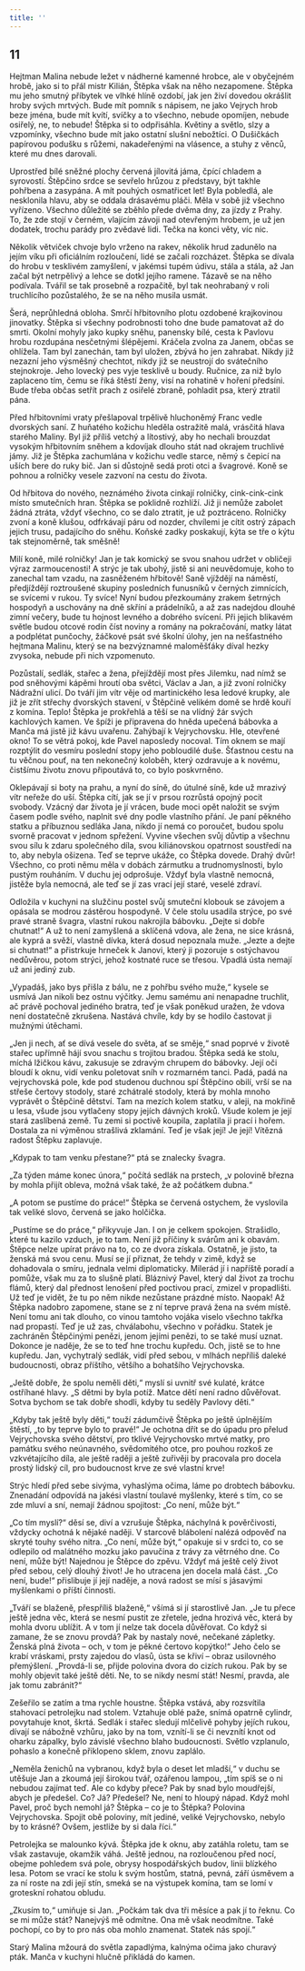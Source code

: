 ```yaml
---
title: ''
---
```


## 11

Hejtman Malina nebude ležet v nádherné kamenné hrobce, ale v obyčejném hrobě, jako si to přál mistr Kilián, Štěpka však na něho nezapomene. Štěpka mu jeho smutný příbytek ve vlhké hlíně ozdobí, jak jen živí dovedou okrášlit hroby svých mrtvých. Bude mít pomník s nápisem, ne jako Vejrych hrob beze jména, bude mít kvítí, svíčky a to všechno, nebude opomíjen, nebude osiřelý, ne, to nebude! Štěpka si to odpřisáhla. Květiny a světlo, slzy a vzpomínky, všechno bude mít jako ostatní slušní nebožtíci. O Dušičkách papírovou podušku s růžemi, nakadeřenými na vlásence, a stuhy z věnců, které mu dnes darovali.

Uprostřed bílé sněžné plochy červená jílovitá jáma, čpící chladem a syrovostí. Štěpčino srdce se sevřelo hrůzou z představy, být takhle pohřbena a zasypána. A mít pouhých osmatřicet let! Byla pobledlá, ale nesklonila hlavu, aby se oddala drásavému pláči. Měla v sobě již všechno vyřízeno. Všechno důležité se zběhlo přede dvěma dny, za jízdy z Prahy. To, že zde stojí v černém, vlajícím závoji nad otevřeným hrobem, je už jen dodatek, trochu parády pro zvědavé lidi. Tečka na konci věty, víc nic.

Několik větviček chvoje bylo vrženo na rakev, několik hrud zadunělo na jejím víku při oficiálním rozloučení, lidé se začali rozcházet. Štěpka se dívala do hrobu v tesklivém zamyšlení, v jakémsi tupém údivu, stála a stála, až Jan začal být netrpělivý a lehce se dotkl jejího ramene. Tázavě se na něho podívala. Tvářil se tak prosebně a rozpačitě, byl tak neohrabaný v roli truchlícího pozůstalého, že se na něho musila usmát.

Šerá, neprůhledná obloha. Smrčí hřbitovního plotu ozdobené krajkovinou jinovatky. Štěpka si všechny podrobnosti toho dne bude pamatovat až do smrti. Okolní mohyly jako kupky sněhu, panensky bílé, cesta k Pavlovu hrobu rozdupána nesčetnými šlépějemi. Kráčela zvolna za Janem, občas se ohlížela. Tam byl zanechán, tam byl uložen, zbývá ho jen zahrabat. Nikdy již nezazní jeho výsměšný chechtot, nikdy již se neustrojí do svátečního stejnokroje. Jeho lovecký pes vyje tesklivě u boudy. Ručnice, za niž bylo zaplaceno tím, čemu se říká štěstí ženy, visí na rohatině v hoření předsíni. Bude třeba občas setřít prach z osiřelé zbraně, pohladit psa, který ztratil pána.

Před hřbitovními vraty přešlapoval trpělivě hluchoněmý Franc vedle dvorských saní. Z huňatého kožichu hleděla ostražitě malá, vrásčitá hlava starého Maliny. Byl již příliš vetchý a lítostivý, aby ho nechali brouzdat vysokým hřbitovním sněhem a kdovíjak dlouho stát nad okrajem truchlivé jámy. Již je Štěpka zachumlána v kožichu vedle starce, němý s čepicí na uších bere do ruky bič. Jan si důstojně sedá proti otci a švagrové. Koně se pohnou a rolničky vesele zazvoní na cestu do života.

Od hřbitova do nového, neznámého života cinkají rolničky, cink-cink-cink místo smutečních hran. Štěpka se poklidně rozhlíží. Již ji nemůže zabolet žádná ztráta, vždyť všechno, co se dalo ztratit, je už poztráceno. Rolničky zvoní a koně klušou, odfrkávají páru od nozder, chvílemi je cítit ostrý zápach jejich trusu, padajícího do sněhu. Koňské zadky poskakují, kýta se tře o kýtu tak stejnoměrně, tak směšně!

Milí koně, milé rolničky! Jan je tak komický se svou snahou udržet v obličeji výraz zarmoucenosti! A strýc je tak ubohý, jistě si ani neuvědomuje, koho to zanechal tam vzadu, na zasněženém hřbitově! Saně vjíždějí na náměstí, předjíždějí roztroušené skupiny posledních funusníků v černých zimnících, se svícemi v rukou. Ty svíce! Nyní budou přezkoumány zrakem šetrných hospodyň a uschovány na dně skříní a prádelníků, a až zas nadejdou dlouhé zimní večery, bude tu hojnost levného a dobrého svícení. Při jejich blikavém světle budou otcové rodin číst noviny a romány na pokračování, matky látat a podplétat punčochy, žáčkové psát své školní úlohy, jen na nešťastného hejtmana Malinu, který se na bezvýznamné maloměšťáky díval hezky zvysoka, nebude při nich vzpomenuto.

Pozůstalí, sedlák, stařec a žena, přejíždějí most přes Jilemku, nad nímž se pod sněhovými kápěmi hroutí oba světci, Václav a Jan, a již zvoní rolničky Nádražní ulicí. Do tváří jim vítr věje od martinického lesa ledové krupky, ale již je zřít střechy dvorských stavení, v Štěpčině velikém domě se hrdě kouří z komína. Teplo! Štěpka je prokřehlá a těší se na vlídný žár svých kachlových kamen. Ve špíži je připravena do hněda upečená bábovka a Manča má jistě již kávu uvařenu. Zahýbají k Vejrychovsku. Hle, otevřené okno! To se větrá pokoj, kde Pavel naposledy nocoval. Tím oknem se mají rozptýlit do vesmíru poslední stopy jeho pobloudilé duše. Šťastnou cestu na tu věčnou pouť, na ten nekonečný koloběh, který ozdravuje a k novému, čistšímu životu znovu připoutává to, co bylo poskvrněno.

Oklepávají si boty na prahu, a nyní do síně, do útulné síně, kde už mrazivý vítr neřeže do uší. Štěpka cítí, jak se jí v prsou rozrůstá opojný pocit svobody. Vzácný dar života je jí vrácen, bude moci opět naložit se svým časem podle svého, naplnit své dny podle vlastního přání. Je paní pěkného statku a příbuznou sedláka Jana, nikdo jí nemá co poroučet, budou spolu svorně pracovat v jednom spřežení. Vyvine všechen svůj důvtip a všechnu svou sílu k zdaru společného díla, svou kiliánovskou opatrnost soustředí na to, aby nebyla ošizena. Teď se teprve ukáže, co Štěpka dovede. Drahý dvůr! Všechno, co proti němu měla v dobách zármutku a trudnomyslnosti, bylo pustým rouháním. V duchu jej odprošuje. Vždyť byla vlastně nemocná, jistěže byla nemocná, ale teď se jí zas vrací její staré, veselé zdraví.

Odložila v kuchyni na služčinu postel svůj smuteční klobouk se závojem a opásala se modrou zástěrou hospodyně. V čele stolu usadila strýce, po své pravé straně švagra, vlastní rukou nakrojila bábovku. „Dejte si dobře chutnat!“ A už to není zamyšlená a sklíčená vdova, ale žena, ne sice krásná, ale kyprá a svěží, vlastně dívka, která dosud nepoznala muže. „Jezte a dejte si chutnat!“ a přistrkuje hrneček k Janovi, který ji pozoruje s ostýchavou nedůvěrou, potom strýci, jehož kostnaté ruce se třesou. Vpadlá ústa nemají už ani jediný zub.

„Vypadáš, jako bys přišla z bálu, ne z pohřbu svého muže,“ kysele se usmívá Jan nikoli bez ostnu výčitky. Jemu samému ani nenapadne truchlit, ač právě pochoval jediného bratra, teď je však poněkud uražen, že vdova není dostatečně zkrušena. Nastává chvíle, kdy by se hodilo častovat ji mužnými útěchami.

„Jen ji nech, ať se dívá vesele do světa, ať se směje,“ snad poprvé v životě stařec upřímně hájí svou snachu s trojitou bradou. Štěpka sedá ke stolu, míchá lžičkou kávu, zakusuje se zdravým chrupem do bábovky. Její oči bloudí k oknu, vidí venku poletovat sníh v rozmarném tanci. Padá, padá na vejrychovská pole, kde pod studenou duchnou spí Štěpčino obilí, vrší se na střeše čertovy stodoly, staré zchátralé stodoly, která by mohla mnoho vyprávět o Štěpčině dětství. Tam na mezích kolem statku, v aleji, na mokřině u lesa, všude jsou vytlačeny stopy jejích dávných kroků. Všude kolem je její stará zaslíbená země. Tu zemi si poctivě koupila, zaplatila ji prací i hořem. Dostala za ni výměnou strašlivá zklamání. Teď je však její! Je její! Vítězná radost Štěpku zaplavuje.

„Kdypak to tam venku přestane?“ ptá se znalecky švagra.

„Za týden máme konec února,“ počítá sedlák na prstech, „v polovině března by mohla přijít obleva, možná však také, že až počátkem dubna.“

„A potom se pustíme do práce!“ Štěpka se červená ostychem, že vyslovila tak veliké slovo, červená se jako holčička.

„Pustíme se do práce,“ přikyvuje Jan. I on je celkem spokojen. Strašidlo, které tu kazilo vzduch, je to tam. Není již příčiny k svárům ani k obavám. Štěpce nelze upírat právo na to, co ze dvora získala. Ostatně, je jisto, ta ženská má svou cenu. Musí se jí přiznat, že tehdy v zimě, když se dohadovala o smíru, jednala velmi diplomaticky. Milerád jí i napříště poradí a pomůže, však mu za to slušně platí. Bláznivý Pavel, který dal život za trochu flámů, který dal přednost lenošení před poctivou prací, zmizel v propadlišti. Už teď je vidět, že tu po něm nikde nezůstane prázdné místo. Naopak! Až Štěpka nadobro zapomene, stane se z ní teprve pravá žena na svém místě. Není tomu ani tak dlouho, co vinou tamtoho vojáka viselo všechno takřka nad propastí. Teď je už zas, chválabohu, všechno v pořádku. Statek je zachráněn Štěpčinými penězi, jenom jejími penězi, to se také musí uznat. Dokonce je naděje, že se to teď hne trochu kupředu. Och, jistě se to hne kupředu. Jan, vychytralý sedlák, vidí před sebou, v mlhách nepříliš daleké budoucnosti, obraz příštího, většího a bohatšího Vejrychovska.

„Ještě dobře, že spolu neměli děti,“ myslí si uvnitř své kulaté, krátce ostříhané hlavy. „S dětmi by byla potíž. Matce dětí není radno důvěřovat. Sotva bychom se tak dobře shodli, kdyby tu seděly Pavlovy děti.“

„Kdyby tak ještě byly děti,“ touží zádumčivě Štěpka po ještě úplnějším štěstí, „to by teprve bylo to pravé!“ Je ochotna dřít se do úpadu pro přelud Vejrychovska svého dětství, pro tklivé Vejrychovsko mrtvé matky, pro památku svého neúnavného, svědomitého otce, pro pouhou rozkoš ze vzkvétajícího díla, ale ještě raději a ještě zuřivěji by pracovala pro docela prostý lidský cíl, pro budoucnost krve ze své vlastní krve!

Strýc hledí před sebe sivýma, vyhaslýma očima, láme po drobtech bábovku. Znenadání odpovídá na jakési vlastní toulavé myšlenky, které s tím, co se zde mluví a sní, nemají žádnou spojitost: „Co není, může být.“

„Co tím myslí?“ děsí se, diví a vzrušuje Štěpka, náchylná k pověrčivosti, vždycky ochotná k nějaké naději. V starcově blábolení nalézá odpověď na skryté touhy svého nitra. „Co není, může být,“ opakuje si v srdci to, co se odlepilo od malátného mozku jako pavučina z trávy za větrného dne. Co není, může být! Najednou je Štěpce do zpěvu. Vždyť má ještě celý život před sebou, celý dlouhý život! Je ho utracena jen docela malá část. „Co není, bude!“ přislibuje jí její naděje, a nová radost se mísí s jásavými myšlenkami o příští činnosti.

„Tváří se blaženě, přespříliš blaženě,“ všímá si jí starostlivě Jan. „Je tu přece ještě jedna věc, která se nesmí pustit ze zřetele, jedna hrozivá věc, která by mohla dvoru ublížit. A v tom jí nelze tak docela důvěřovat. Co když si zamane, že se znovu provdá? Pak by nastaly nové, nečekané zápletky. Ženská plná života – och, v tom je pěkné čertovo kopýtko!“ Jeho čelo se krabí vráskami, prsty zajedou do vlasů, ústa se křiví – obraz usilovného přemýšlení. „Provdá-li se, přijde polovina dvora do cizích rukou. Pak by se mohly objevit také ještě děti. Ne, to se nikdy nesmí stát! Nesmí, pravda, ale jak tomu zabránit?“

Zešeřilo se zatím a tma rychle houstne. Štěpka vstává, aby rozsvítila stahovací petrolejku nad stolem. Vztahuje oblé paže, snímá opatrně cylindr, povytahuje knot, škrtá. Sedlák i stařec sledují mlčelivě pohyby jejích rukou, dívají se nábožně vzhůru, jako by na tom, vznítí-li se či nevznítí knot od oharku zápalky, bylo závislé všechno blaho budoucnosti. Světlo vzplanulo, pohaslo a konečně přiklopeno sklem, znovu zaplálo.

„Neměla ženichů na vybranou, když byla o deset let mladší,“ v duchu se utěšuje Jan a zkoumá její širokou tvář, ozářenou lampou, „tím spíš se o ni nebudou zajímat teď. Ale co kdyby přece? Pak by snad bylo moudřejší, abych je předešel. Co? Já? Předešel? Ne, není to hloupý nápad. Když mohl Pavel, proč bych nemohl já? Štěpka – co je to Štěpka? Polovina Vejrychovska. Spojit obě poloviny, mít jediné, veliké Vejrychovsko, nebylo by to krásné? Ovšem, jestliže by si dala říci.“

Petrolejka se malounko kývá. Štěpka jde k oknu, aby zatáhla roletu, tam se však zastavuje, okamžik váhá. Ještě jednou, na rozloučenou před nocí, obejme pohledem svá pole, obrysy hospodářských budov, linii blízkého lesa. Potom se vrací ke stolu k svým hostům, statná, pevná, září úsměvem a za ní roste na zdi její stín, smeká se na výstupek komína, tam se lomí v groteskní rohatou obludu.

„Zkusím to,“ umiňuje si Jan. „Počkám tak dva tři měsíce a pak jí to řeknu. Co se mi může stát? Nanejvýš mě odmítne. Ona mě však neodmítne. Také pochopí, co by to pro nás oba mohlo znamenat. Statek nás spojí.“

Starý Malina mžourá do světla zapadlýma, kalnýma očima jako churavý pták. Manča v kuchyni hlučně přikládá do kamen.
